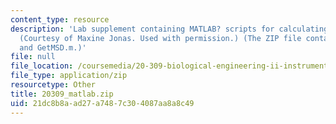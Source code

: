 ```yaml
---
content_type: resource
description: 'Lab supplement containing MATLAB? scripts for calculating MSD and G*.
  (Courtesy of Maxine Jonas. Used with permission.) (The ZIP file contains: GetGstar.m
  and GetMSD.m.)'
file: null
file_location: /coursemedia/20-309-biological-engineering-ii-instrumentation-and-measurement-fall-2006/21dc8b8aad27a7487c304087aa8a8c49_20309_matlab.zip
file_type: application/zip
resourcetype: Other
title: 20309_matlab.zip
uid: 21dc8b8a-ad27-a748-7c30-4087aa8a8c49
---
```

